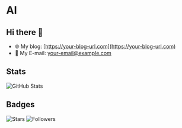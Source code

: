 # AI

## Hi there 👋

- 🌐 My blog: [https://your-blog-url.com](https://your-blog-url.com)
- 📧 My E-mail: your-email@example.com

## Stats

![GitHub Stats](https://github-readme-stats.vercel.app/api?username=your-username&show_icons=true&theme=dark)

## Badges

![Stars](https://img.shields.io/github/stars/your-username/your-repo?style=social)
![Followers](https://img.shields.io/github/followers/your-username?style=social)
